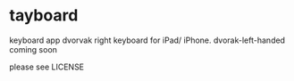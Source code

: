 # tayboard
keyboard app
dvorvak right keyboard for iPad/ iPhone.
dvorak-left-handed coming soon

please see LICENSE
